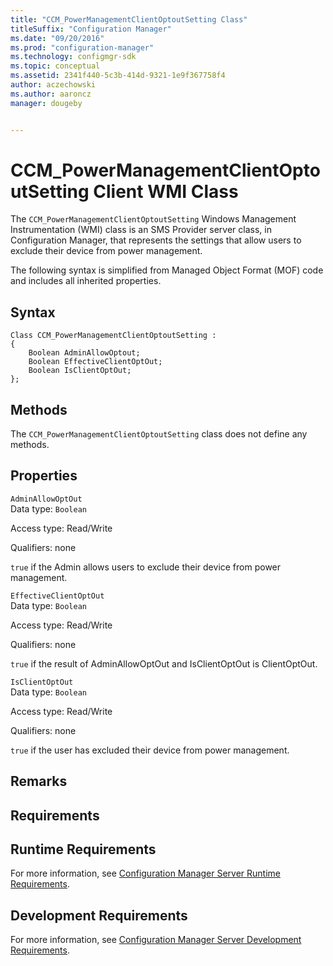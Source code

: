 ```yaml
---
title: "CCM_PowerManagementClientOptoutSetting Class"
titleSuffix: "Configuration Manager"
ms.date: "09/20/2016"
ms.prod: "configuration-manager"
ms.technology: configmgr-sdk
ms.topic: conceptual
ms.assetid: 2341f440-5c3b-414d-9321-1e9f367758f4
author: aczechowski
ms.author: aaroncz
manager: dougeby


---
```

# CCM_PowerManagementClientOptoutSetting Client WMI Class
The `CCM_PowerManagementClientOptoutSetting` Windows Management Instrumentation (WMI) class is an SMS Provider server class, in Configuration Manager, that represents the settings that allow users to exclude their device from power management.   

 The following syntax is simplified from Managed Object Format (MOF) code and includes all inherited properties.  

## Syntax  

```  
Class CCM_PowerManagementClientOptoutSetting :    
{  
    Boolean AdminAllowOptout;  
    Boolean EffectiveClientOptOut;  
    Boolean IsClientOptOut;  
};  
```  

## Methods  
 The `CCM_PowerManagementClientOptoutSetting` class does not define any methods.  

## Properties  
 `AdminAllowOptOut`  
 Data type: `Boolean`  

 Access type: Read/Write  

 Qualifiers: none  

 `true` if the Admin allows users to exclude their device from power management.    

 `EffectiveClientOptOut`  
 Data type: `Boolean`  

 Access type: Read/Write  

 Qualifiers: none  

 `true` if the result of AdminAllowOptOut and IsClientOptOut is ClientOptOut.    

 `IsClientOptOut`  
 Data type: `Boolean`  

 Access type: Read/Write  

 Qualifiers: none  

 `true` if the user has excluded their device from power management.    

## Remarks  

## Requirements  

## Runtime Requirements  
 For more information, see [Configuration Manager Server Runtime Requirements](../../../../../develop/core/reqs/server-runtime-requirements.md).  

## Development Requirements  
 For more information, see [Configuration Manager Server Development Requirements](../../../../../develop/core/reqs/server-development-requirements.md).
